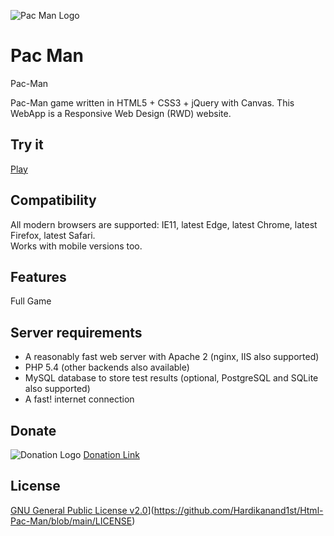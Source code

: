 ![Pac Man Logo](https://hardikanand1st.github.io/Html-Pac-Man/img/preview.png)

# Pac Man

Pac-Man

Pac-Man game written in HTML5 + CSS3 + jQuery with Canvas. This WebApp is a Responsive Web Design (RWD) website.


## Try it
[Play](https://hardikanand1st.github.io/Html-Pac-Man/)

## Compatibility
All modern browsers are supported: IE11, latest Edge, latest Chrome, latest Firefox, latest Safari.  
Works with mobile versions too.

## Features

Full Game


## Server requirements
* A reasonably fast web server with Apache 2 (nginx, IIS also supported)
* PHP 5.4 (other backends also available)
* MySQL database to store test results (optional, PostgreSQL and SQLite also supported)
* A fast! internet connection


## Donate
![Donation Logo](https://www.iconspng.com/uploads/donate-now-paypal-and-cards-button.png)
[Donation Link](https://www.hardik.live/donate "Donate")  

## License
[GNU General Public License v2.0](![image](https://user-images.githubusercontent.com/72273900/124247056-267bc400-db3f-11eb-821a-74bdf421c8ea.png))](https://github.com/Hardikanand1st/Html-Pac-Man/blob/main/LICENSE)  
